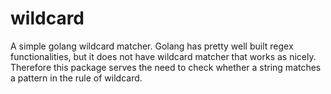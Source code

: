 # wildcard

A simple golang wildcard matcher. Golang has pretty well built regex functionalities, but it does not have wildcard matcher that works as nicely. Therefore this package serves the need to check whether a string matches a pattern in the rule of wildcard.